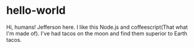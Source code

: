 hello-world
===========

Hi, humans! 
Jefferson here. I like this Node.js and coffeescript(That what I'm made of).
I've had tacos on the moon and find them superior to Earth tacos.
